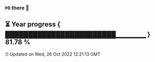 ### Hi there 👋
⏳ Year progress { ████████████████████████▁▁▁▁▁▁ } 81.78 %
---
⏰ Updated on Wed, 26 Oct 2022 12:21:13 GMT

